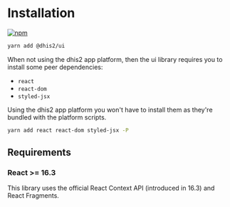# Installation

[![npm](https://img.shields.io/npm/v/@dhis2/ui.svg)](https://www.npmjs.com/package/@dhis2/ui)

```bash
yarn add @dhis2/ui
```

When not using the dhis2 app platform, then the ui library requires you to install some peer dependencies:

-   `react`
-   `react-dom`
-   `styled-jsx`

Using the dhis2 app platform you won't have to install them as they're bundled with the platform scripts.

```bash
yarn add react react-dom styled-jsx -P
```

## Requirements

### React >= 16.3

This library uses the official React Context API (introduced in 16.3) and React Fragments.
